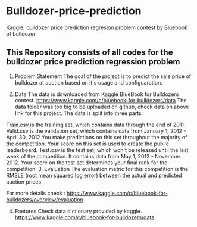 # Bulldozer-price-prediction
Kaggle, bulldozer price prediction regresion problem contest by Bluebook of bulldozer 

## This Repository consists of all codes for the bulldozer price prediction regression problem

1. Problem Statement
The goal of the project is to predict the sale price of bulldozer at auction based on it's usage and configuaration.

2. Data
The data is downloaded from Kaggle BlueBook for Bulldozers contest.
https://www.kaggle.com/c/bluebook-for-bulldozers/data
The data folder was too big to be uploaded on github, check data on above link for this project.
The data is split into three parts:

Train.csv is the training set, which contains data through the end of 2011.
Valid.csv is the validation set, which contains data from January 1, 2012 - April 30, 2012 You make predictions on this set throughout the majority of the competition. Your score on this set is used to create the public leaderboard.
Test.csv is the test set, which won't be released until the last week of the competition. It contains data from May 1, 2012 - November 2012. Your score on the test set determines your final rank for the competition.
3. Evaluation
The evaluation metric for this competition is the RMSLE (root mean squared log error) between the actual and predicted auction prices.

For more details check : https://www.kaggle.com/c/bluebook-for-bulldozers/overview/evaluation

4. Faetures
Check data dictionary provided by kaggle.
https://www.kaggle.com/c/bluebook-for-bulldozers/data

